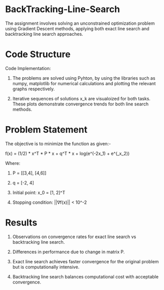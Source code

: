# BackTracking-Line-Search

The assignment involves solving an unconstrained optimization problem using Gradient Descent methods, applying both exact line search and backtracking line search approaches.

# Code Structure

Code Implementation:

1. The problems are solved using Pyhton, by using the libraries such as numpy, matplotlib for numerical calculations and plotting the relevant graphs respectively.

2. Iterative sequences of solutions x_k are visualoized for both tasks. These plots demonstrate convergence trends for both line search methods.

# Problem Statement

The objective is to minimize the function as given:-

f(x) = (1/2) * x^T * P * x + q^T * x + log(e^(-2x_1) + e^(_x_2))

Where:

1. P = [[3,4], [4,6]]

2. q = [-2, 4]

3. Initial point: x_0 = [1, 2]^T

4. Stopping condition: ||∇f(x)|| < 10^-2

# Results

1. Observations on convergence rates for exact line search vs backtracking line search.

2. Differences in performance due to change in matrix P.

3. Exact line search achieves faster convergence for the original problem but is computationally intensive.

4. Backtracking line search balances computational cost with acceptable convergence.
